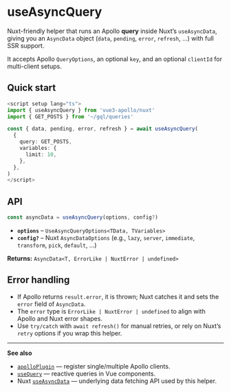# useAsyncQuery

Nuxt-friendly helper that runs an Apollo **query** inside Nuxt’s `useAsyncData`, giving you an `AsyncData` object (`data`, `pending`, `error`, `refresh`, …) with full SSR support.

It accepts Apollo `QueryOptions`, an optional `key`, and an optional `clientId` for multi-client setups.

## Quick start

```ts
<script setup lang="ts">
import { useAsyncQuery } from 'vue3-apollo/nuxt'
import { GET_POSTS } from '~/gql/queries'

const { data, pending, error, refresh } = await useAsyncQuery(
  {
    query: GET_POSTS,
    variables: {
      limit: 10,
    },
  },
)
</script>
```

## API

```ts
const asyncData = useAsyncQuery(options, config?)
```

- **`options`** – `UseAsyncQueryOptions<TData, TVariables>`
- **`config?`** – Nuxt `AsyncDataOptions` (e.g., `lazy`, `server`, `immediate`, `transform`, `pick`, `default`, …)

**Returns:** `AsyncData<T, ErrorLike | NuxtError | undefined>`

## Error handling
- If Apollo returns `result.error`, it is thrown; Nuxt catches it and sets the `error` field of `AsyncData`.
- The `error` type is `ErrorLike | NuxtError | undefined` to align with Apollo and Nuxt error shapes.
- Use `try/catch` with `await refresh()` for manual retries, or rely on Nuxt’s `retry` options if you wrap this helper.

---

**See also**
- [`apolloPlugin`](../apolloPlugin) — register single/multiple Apollo clients.
- [`useQuery`](../useQuery) — reactive queries in Vue components.
- Nuxt [`useAsyncData`](https://nuxt.com/docs/api/composables/use-async-data) — underlying data fetching API used by this helper.